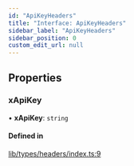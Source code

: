 ```yaml
---
id: "ApiKeyHeaders"
title: "Interface: ApiKeyHeaders"
sidebar_label: "ApiKeyHeaders"
sidebar_position: 0
custom_edit_url: null
---
```


## Properties

### xApiKey

• **xApiKey**: `string`

#### Defined in

[lib/types/headers/index.ts:9](https://github.com/JustaName-id/JustaName-sdk/blob/26d8d95/packages/@justaname.id/sdk/src/lib/types/headers/index.ts#L9)
